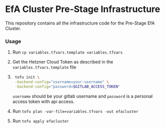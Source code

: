 # EfA Cluster Pre-Stage Infrastructure

This repository contains all the infrastructure code for the Pre-Stage EfA Cluster.

### Usage

1. Run `cp variables.tfvars.template variables.tfvars`

2. Get the Hetzner Cloud Token as described in the `variables.tfvars.template` file

3. ```bash
    tofu init \
    -backend-config="username=your-username" \
    -backend-config="password=$GITLAB_ACCESS_TOKEN"
    ```
    `username` should be your gitlab username and `password` is a personal access token with api access.

4. Run `tofu plan -var-file=variables.tfvars -out efacluster`

5. Run `tofu apply efacluster`
